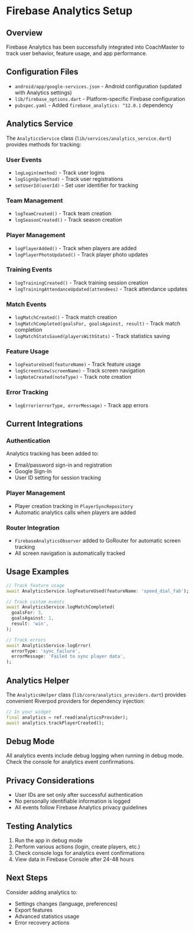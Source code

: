 # Firebase Analytics Setup

## Overview
Firebase Analytics has been successfully integrated into CoachMaster to track user behavior, feature usage, and app performance.

## Configuration Files
- `android/app/google-services.json` - Android configuration (updated with Analytics settings)
- `lib/firebase_options.dart` - Platform-specific Firebase configuration
- `pubspec.yaml` - Added `firebase_analytics: ^12.0.1` dependency

## Analytics Service
The `AnalyticsService` class (`lib/services/analytics_service.dart`) provides methods for tracking:

### User Events
- `logLogin(method)` - Track user logins
- `logSignUp(method)` - Track user registrations
- `setUserId(userId)` - Set user identifier for tracking

### Team Management
- `logTeamCreated()` - Track team creation
- `logSeasonCreated()` - Track season creation

### Player Management
- `logPlayerAdded()` - Track when players are added
- `logPlayerPhotoUpdated()` - Track player photo updates

### Training Events
- `logTrainingCreated()` - Track training session creation
- `logTrainingAttendanceUpdated(attendees)` - Track attendance updates

### Match Events
- `logMatchCreated()` - Track match creation
- `logMatchCompleted(goalsFor, goalsAgainst, result)` - Track match completion
- `logMatchStatsSaved(playersWithStats)` - Track statistics saving

### Feature Usage
- `logFeatureUsed(featureName)` - Track feature usage
- `logScreenView(screenName)` - Track screen navigation
- `logNoteCreated(noteType)` - Track note creation

### Error Tracking
- `logError(errorType, errorMessage)` - Track app errors

## Current Integrations

### Authentication
Analytics tracking has been added to:
- Email/password sign-in and registration
- Google Sign-In
- User ID setting for session tracking

### Player Management
- Player creation tracking in `PlayerSyncRepository`
- Automatic analytics calls when players are added

### Router Integration
- `FirebaseAnalyticsObserver` added to GoRouter for automatic screen tracking
- All screen navigation is automatically tracked

## Usage Examples

```dart
// Track feature usage
await AnalyticsService.logFeatureUsed(featureName: 'speed_dial_fab');

// Track custom events
await AnalyticsService.logMatchCompleted(
  goalsFor: 3,
  goalsAgainst: 1,
  result: 'win',
);

// Track errors
await AnalyticsService.logError(
  errorType: 'sync_failure',
  errorMessage: 'Failed to sync player data',
);
```

## Analytics Helper
The `AnalyticsHelper` class (`lib/core/analytics_providers.dart`) provides convenient Riverpod providers for dependency injection:

```dart
// In your widget
final analytics = ref.read(analyticsProvider);
await analytics.trackPlayerCreated();
```

## Debug Mode
All analytics events include debug logging when running in debug mode. Check the console for analytics event confirmations.

## Privacy Considerations
- User IDs are set only after successful authentication
- No personally identifiable information is logged
- All events follow Firebase Analytics privacy guidelines

## Testing Analytics
1. Run the app in debug mode
2. Perform various actions (login, create players, etc.)
3. Check console logs for analytics event confirmations
4. View data in Firebase Console after 24-48 hours

## Next Steps
Consider adding analytics to:
- Settings changes (language, preferences)
- Export features
- Advanced statistics usage
- Error recovery actions